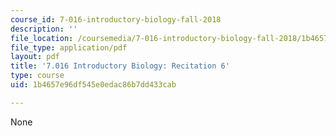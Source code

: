 ```yaml
---
course_id: 7-016-introductory-biology-fall-2018
description: ''
file_location: /coursemedia/7-016-introductory-biology-fall-2018/1b4657e96df545e0edac86b7dd433cab_MIT7_016F18rec6.pdf
file_type: application/pdf
layout: pdf
title: '7.016 Introductory Biology: Recitation 6'
type: course
uid: 1b4657e96df545e0edac86b7dd433cab

---
```

None